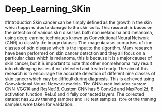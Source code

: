 # Deep_Learning_SKin

#Introduction
Skin cancer can be simply defined as the growth in the skin
which happens due to damage to the skin cells. This research is
based on the detection of various skin diseases both non
melanoma and melanoma, using deep learning techniques known
as Convolutional Neural Network (CNN) to classify the image
dataset. The image dataset comprises of nine classes of skin
disease which is the input to the algorithm. Many research have
been performed on skin cancer detection and they all focus on a
particular class which is melanoma, this is because it is a major
causes of skin cancer, but it is important to note that other nonmelanoma may result into challenging issues if not detected and
treated early. The aim of this research is to encourage the
accurate detection of different nine classes of skin cancer which
may be difficult during diagnosis. This is achieved using
Convolutional Neural Network models. The CNN used includes
custom CNN, VGG16 and ResNet18. Custom CNN has 5
Conv2d and MaxPool2d, 8 activation function (ReLu) and 4 fully
connected layers. The collected dataset has 2239 training
samples and 118 test samples. 15% of the training samples were
taken for validation. 
